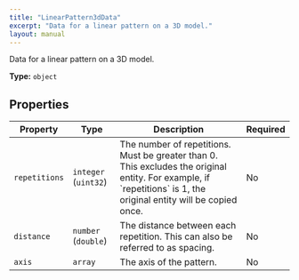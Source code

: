```yaml
---
title: "LinearPattern3dData"
excerpt: "Data for a linear pattern on a 3D model."
layout: manual
---
```


Data for a linear pattern on a 3D model.


**Type:** `object`




## Properties

| Property | Type | Description | Required |
|----------|------|-------------|----------|
| `repetitions` |`integer` (`uint32`)| The number of repetitions. Must be greater than 0. This excludes the original entity. For example, if &#x60;repetitions&#x60; is 1, the original entity will be copied once. | No |
| `distance` |`number` (`double`)| The distance between each repetition. This can also be referred to as spacing. | No |
| `axis` |`array`| The axis of the pattern. | No |


